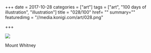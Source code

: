 +++
date = 2017-10-28
categories = ["art"]
tags = ["art", "100 days of illustration", "illustration"]
title = "028/100"
href= ""
summary=""
featuredimg = "//media.konigi.com/art/028.png"

+++

<img src="//media.konigi.com/art/028.png" />

Mount Whitney

